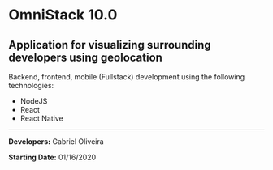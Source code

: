 # OmniStack 10.0
## Application for visualizing surrounding developers using geolocation
Backend, frontend, mobile (Fullstack) development using the following technologies:
- NodeJS
- React
- React Native

---

<b>Developers:</b>
Gabriel Oliveira

<b>Starting Date:</b>
01/16/2020
